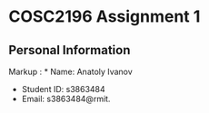 # COSC2196 Assignment 1 #


## Personal Information ## 
Markup : * Name: Anatoly Ivanov
  * Student ID: s3863484
  * Email: s3863484@rmit.
